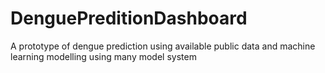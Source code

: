 # DenguePreditionDashboard
A prototype of dengue prediction using available public data and machine learning modelling using many model system

